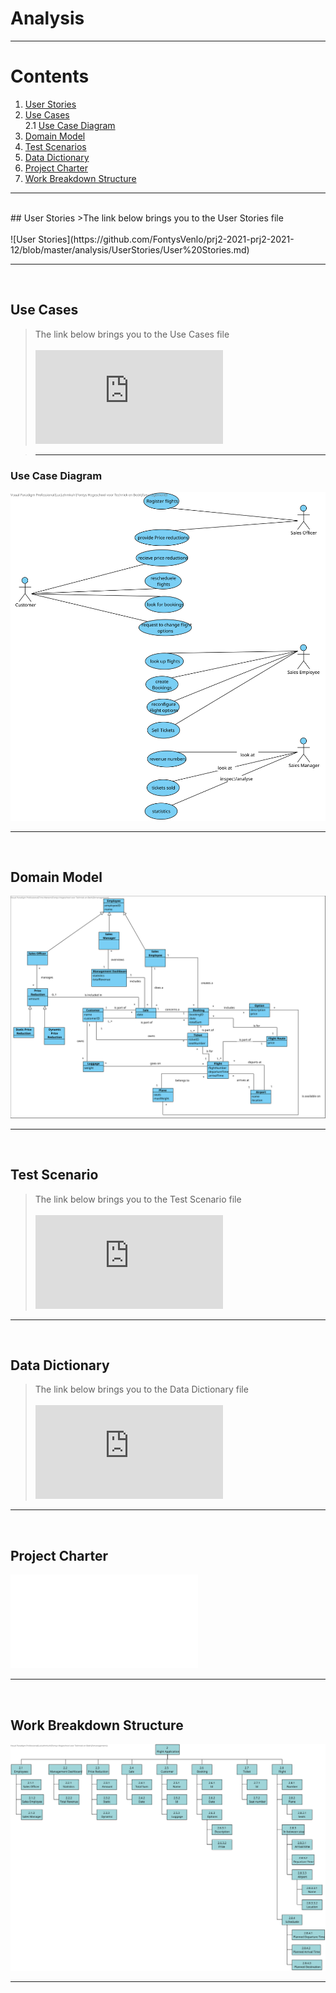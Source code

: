 # Analysis

---

# Contents
1. [User Stories](#UserStories)
2. [Use Cases](#UseCases)<br>
	2.1 [Use Case Diagram](#UseCaseDiagram)
3. [Domain Model](#DomainModel)
4. [Test Scenarios](#TestScenario)
5. [Data Dictionary](#DataDictionary)
6. [Project Charter](#ProjectCharter)
7. [Work Breakdown Structure](#WBS)

---
<br>
## User Stories<a name="UserStories"></a>
>The link below brings you to the User Stories file
<br><br>
![User Stories](https://github.com/FontysVenlo/prj2-2021-prj2-2021-12/blob/master/analysis/UserStories/User%20Stories.md)

---
<br>

## Use Cases<a name="UseCases"></a>
>The link below brings you to the Use Cases file
<br><br>
![Use Cases](https://github.com/FontysVenlo/prj2-2021-prj2-2021-12/blob/master/analysis/UseCase/usecases.md)

>---

### Use Case Diagram<a name="UseCaseDiagram"></a>

![Use Case Diagram](UseCase/UseCaseDiagram/UseCaseDiagramnew.svg)

---
<br>

## Domain Model<a name="DomainModel"></a>

![Domain Model](DomainModel/Domain%20Model.svg)

---
<br>

## Test Scenario<a name="TestScenario"></a>
>The link below brings you to the Test Scenario file
<br><br>
![Test Scenario](https://github.com/FontysVenlo/prj2-2021-prj2-2021-12/blob/master/analysis/testscenarios.md)

---
<br>

## Data Dictionary<a name="DataDictionary"></a>
>The link below brings you to the Data Dictionary file
<br><br>
![Data Dictionary](https://github.com/FontysVenlo/prj2-2021-prj2-2021-12/blob/master/analysis/DataDictionary/Data%20Dictionary.md)

---
<br>

## Project Charter<a name="ProjectCharter"></a>

![Project Charter](ProjectChartWBS/Project%20Charter.pdf)

---
<br>

## Work Breakdown Structure<a name="WBS"></a>

![WBS](ProjectChartWBS/BreakdownStructureDiagram.svg)

---
<br>
